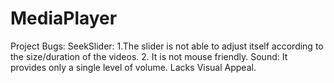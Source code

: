# MediaPlayer
Project
Bugs:
SeekSlider: 1.The slider is not able to adjust itself according to the size/duration of the videos.
2. It is not mouse friendly.
Sound: It provides only a single level of volume.
Lacks Visual Appeal.
